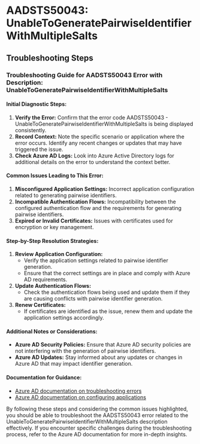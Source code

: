 
# AADSTS50043: UnableToGeneratePairwiseIdentifierWithMultipleSalts


## Troubleshooting Steps
### Troubleshooting Guide for AADSTS50043 Error with Description: UnableToGeneratePairwiseIdentifierWithMultipleSalts

#### Initial Diagnostic Steps:
1. **Verify the Error:** Confirm that the error code AADSTS50043 - UnableToGeneratePairwiseIdentifierWithMultipleSalts is being displayed consistently.
2. **Record Context:** Note the specific scenario or application where the error occurs. Identify any recent changes or updates that may have triggered the issue.
3. **Check Azure AD Logs:** Look into Azure Active Directory logs for additional details on the error to understand the context better.
  
#### Common Issues Leading to This Error:
1. **Misconfigured Application Settings:** Incorrect application configuration related to generating pairwise identifiers.
2. **Incompatible Authentication Flows:** Incompatibility between the configured authentication flow and the requirements for generating pairwise identifiers.
3. **Expired or Invalid Certificates:** Issues with certificates used for encryption or key management.
  
#### Step-by-Step Resolution Strategies:
1. **Review Application Configuration:**
    - Verify the application settings related to pairwise identifier generation.
    - Ensure that the correct settings are in place and comply with Azure AD requirements.
2. **Update Authentication Flows:**
    - Check the authentication flows being used and update them if they are causing conflicts with pairwise identifier generation.
3. **Renew Certificates:**
    - If certificates are identified as the issue, renew them and update the application settings accordingly.
  
#### Additional Notes or Considerations:
- **Azure AD Security Policies:** Ensure that Azure AD security policies are not interfering with the generation of pairwise identifiers.
- **Azure AD Updates:** Stay informed about any updates or changes in Azure AD that may impact identifier generation.
  
#### Documentation for Guidance:
- [Azure AD documentation on troubleshooting errors](https://docs.microsoft.com/en-us/azure/active-directory/develop/troubleshoot-errors)
- [Azure AD documentation on configuring applications](https://docs.microsoft.com/en-us/azure/active-directory/develop/quickstart-configure-app-access-web-apis)

By following these steps and considering the common issues highlighted, you should be able to troubleshoot the AADSTS50043 error related to the UnableToGeneratePairwiseIdentifierWithMultipleSalts description effectively. If you encounter specific challenges during the troubleshooting process, refer to the Azure AD documentation for more in-depth insights.